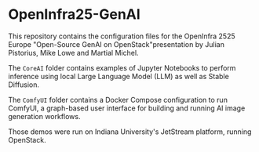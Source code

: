 # OpenInfra25-GenAI

This repository contains the configuration files for the OpenInfra 2525 Europe "Open-Source GenAI on OpenStack"presentation by Julian Pistorius, Mike Lowe and Martial Michel.

The `CoreAI` folder contains examples of Jupyter Notebooks to perform inference using local Large Language Model (LLM) as well as Stable Diffusion.

The `ComfyUI` folder contains a Docker Compose configuration to run ComfyUI, a graph-based user interface for building and running AI image generation workflows.

Those demos were run on Indiana University's JetStream platform, running OpenStack.

